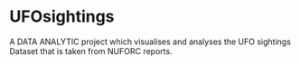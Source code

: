 # UFOsightings
A DATA ANALYTIC project  which visualises and  analyses the UFO sightings Dataset that is taken from NUFORC reports.
